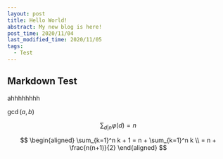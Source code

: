 ```yaml
---
layout: post
title: Hello World!
abstract: My new blog is here!
post_time: 2020/11/04
last_modified_time: 2020/11/05
tags:
  - Test
---
```

## Markdown Test

ahhhhhhhh

$\gcd(a,b)$

$$
\sum_{d|n} \varphi(d) = n
$$

$$
\begin{aligned}
\sum_{k=1}^n k + 1 = n + \sum_{k=1}^n k \\
= n + \frac{n(n+1)}{2}
\end{aligned}
$$